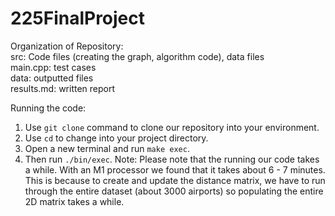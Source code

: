 # 225FinalProject

Organization of Repository:  
src: Code files (creating the graph, algorithm code), data files  
main.cpp: test cases  
data: outputted files  
results.md: written report   

Running the code:
1. Use ```` git clone ```` command to clone our repository into your environment. 
2. Use ```` cd ```` to change into your project directory.
3. Open a new terminal and run ```` make exec ````.
4. Then run ```` ./bin/exec ````.
Note: Please note that the running our code takes a while. With an M1 processor we found that it takes about 6 - 7 minutes. This is because to create and update the distance matrix, we have to run through the entire dataset (about 3000 airports) so populating the entire 2D matrix takes a while.

